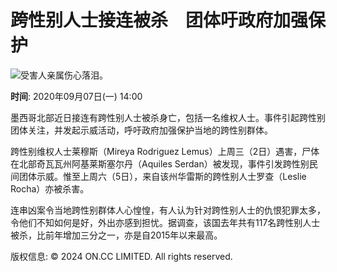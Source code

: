 # 跨性别人士接连被杀　团体吁政府加强保护

![受害人亲属伤心落泪。](///hk.on.cc/hk/bkn/cnt/amenews/20200907/photo/bkn-20200907140009397-0907_00972_001_01p.jpg?20200907140421)

**时间**: 2020年09月07日(一) 14:00

墨西哥北部近日接连有跨性别人士被杀身亡，包括一名维权人士。事件引起跨性别团体关注，并发起示威活动，呼吁政府加强保护当地的跨性别群体。

跨性别维权人士莱穆斯（Mireya Rodriguez Lemus）上周三（2日）遇害，尸体在北部奇瓦瓦州阿基莱斯塞尔丹（Aquiles Serdan）被发现，事件引发跨性别民间团体示威。惟至上周六（5日），来自该州华雷斯的跨性别人士罗查（Leslie Rocha）亦被杀害。

连串凶案令当地跨性别群体人心惶惶，有人认为针对跨性别人士的仇恨犯罪太多，令他们不知如何是好，外出亦感到担忧。据调查，该国去年共有117名跨性别人士被杀，比前年增加三分之一，亦是自2015年以来最高。

版权信息: © 2024 ON.CC LIMITED. All rights reserved.